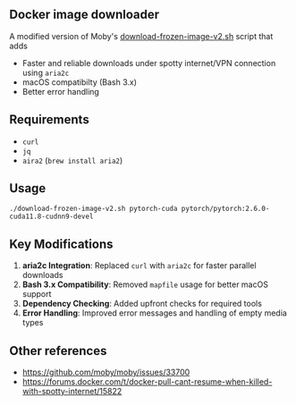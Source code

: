 ## Docker image downloader

A modified version of Moby's [download-frozen-image-v2.sh](https://github.com/moby/moby/blob/master/contrib/download-frozen-image-v2.sh) script that adds
- Faster and reliable downloads under spotty internet/VPN connection using `aria2c`
- macOS compatibilty (Bash 3.x)
- Better error handling

## Requirements

- `curl`
- `jq`
- `aira2` (`brew install aria2`)

## Usage

`./download-frozen-image-v2.sh pytorch-cuda pytorch/pytorch:2.6.0-cuda11.8-cudnn9-devel`

## Key Modifications

1. **aria2c Integration**: Replaced `curl` with `aria2c` for faster parallel downloads
2. **Bash 3.x Compatibility**: Removed `mapfile` usage for better macOS support
3. **Dependency Checking**: Added upfront checks for required tools
4. **Error Handling**: Improved error messages and handling of empty media types

## Other references

- https://github.com/moby/moby/issues/33700
- https://forums.docker.com/t/docker-pull-cant-resume-when-killed-with-spotty-internet/15822